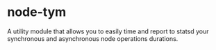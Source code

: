 # node-tym
A utility module that allows you to easily time and report to statsd your synchronous and asynchronous node operations durations.
